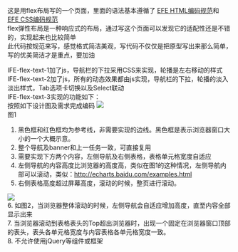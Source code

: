 这是用flex布局写的一个页面，里面的语法基本遵循了
<a href="https://github.com/ecomfe/spec/blob/master/html-style-guide.md">EFE HTML编码规范</a>和
<a href="https://github.com/ecomfe/spec/blob/master/css-style-guide.md#user-content-24-%E8%A1%8C%E9%95%BF%E5%BA%A6">
EFE CSS编码规范</a>
<br>
flex弹性布局是一种响应式的布局，通过写这个页面可以发现它的适配性还是不错的，实现起来也比较简单<br>
此代码按规范来写，感觉格式简洁美观，写代码不仅仅是把原型写出来那么简单，写的优美简洁才是重点，要加油


IFE-flex-text-1加了js，导航栏的下拉采用CSS来实现，轮播是左右移动的样式<br>
IFE-flex-text-2加了js，所有的动态效果都由js实现，导航栏的下拉，轮播的淡入淡出样式，Tab选项卡切换以及Select联动<br>
IFE-flex-text-3实现的功能如下：<br>
按照如下设计图及需求完成编码
<img src="https://striker.teambition.net/thumbnail/110u1f9c96ad08d9f710c2252bba7c2389ac/w/799/h/616">
<br>图1<br>
1. 黑色框和红色框均为参考线，非需要实现的边线。黑色框是表示浏览器窗口大小的一个大概示意。
2. 整个导航及banner和上一任务一致，可直接复用
3. 需要实现下方两个内容，左侧导航及右侧表格，表格单元格宽度自适应
4. 左侧导航的内容高度比浏览器的高度高，类似在图1的这种情况，左侧导航内部可以滚动，类似：http://echarts.baidu.com/examples.html
5. 右侧表格高度超过屏幕高度，滚动的时候，整页进行滚动。
<img src="https://striker.teambition.net/thumbnail/110u92d8a06a54cbc692f25ad6e42cbe5676/w/800/h/403">
<br>
6. 如图2，当浏览器整体滚动的时候，左侧导航会自适应增加高度，直至内容全部显示出来<br>
7. 当浏览器滚动到表格表头的Top超出浏览器时，出现一个固定在浏览器窗口顶部的表头，表头各单元格宽度与内容表格各单元格宽度一致。<br>
8. 不允许使用jQuery等组件或框架


